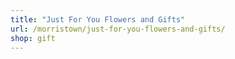 ```yaml
---
title: "Just For You Flowers and Gifts"
url: /morristown/just-for-you-flowers-and-gifts/
shop: gift
---
```

